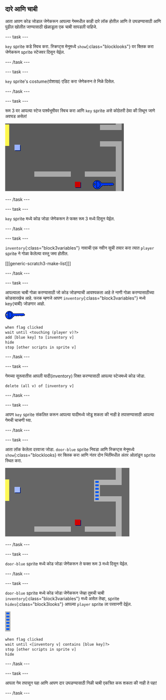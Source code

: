 ## दारे आणि चाबी

आता आपण कोड जोडाल जेणेकरून आपल्या गेममधील काही दारे लॉक होतील आणि ते उघडण्यासाठी आणि पुढील खोलीत जाण्यासाठी खेळाडूला एक चाबी सापडली पाहिजे.

\--- task \---

`key` sprite कडे स्विच करा. स्क्रिप्ट्स मेनूमध्ये `show`{:class="blocklooks"} वर क्लिक करा जेणेकरून sprite स्टेजवर दिसून येईल.

\--- /task \---

\--- task \---

`key` sprite's costume(पोशाख) एडिट करा जेणेकरुन ते निळे दिसेल.

\--- /task \---

\--- task \---

रूम 3 वर आपल्या स्टेज पार्श्वभूमीवर स्विच करा आणि `key` sprite असे कोठेतरी ठेवा की तिथून जाणे अवघड असेल!

![screenshot](images/world-key.png)

\--- /task \---

\--- task \---

`key` sprite मध्ये कोड जोडा जेणेकरून ते फक्त रूम 3 मध्ये दिसून येईल.

\--- /task \---

\--- task \---

`inventory`{:class="block3variables"} नावाची एक नवीन सूची तयार करा त्यात `player` sprite ने गोळा केलेल्या वस्तू जमा होतील.

[[[generic-scratch3-make-list]]]

\--- /task \---

\--- task \---

आपल्याला चाबी गोळा करण्यासाठी जो कोड जोडण्याची आवश्यकता आहे ते नाणी गोळा करण्यासाठीच्या कोडसारखेच आहे. फरक म्हणजे आपण `inventory`{:class="block3variables"} मध्ये key(चाबी) जोडणार आहो.

![key](images/key.png)

```blocks3
when flag clicked
wait until <touching (player v)?>
add [blue key] to [inventory v]
hide
stop [other scripts in sprite v]
```

\--- /task \---

\--- task \---

गेमच्या सुरूवातीस आपली यादी(inventory) रिक्त करण्यासाठी आपल्या स्टेजमध्ये कोड जोडा.

```blocks3
delete (all v) of [inventory v]
```

\--- /task \---

\--- task \---

आपण `key` sprite संकलित करून आपल्या यादीमध्ये जोडू शकता की नाही हे तपासण्यासाठी आपल्या गेमची चाचणी घ्या.

\--- /task \---

\--- task \---

आता लॉक केलेला दरवाजा जोडा. `door-blue` sprite निवडा आणि स्क्रिप्ट्स मेनूमध्ये `show`{:class="blocklooks} वर क्लिक करा आणि नंतर दोन भिंतींमधील अंतर ओलांडून sprite स्थित करा.

![screenshot](images/world-door.png)

\--- /task \---

\--- task \---

`door-blue` sprite मध्ये कोड जोडा जेणेकरून ते फक्त रूम 3 मध्ये दिसून येईल.

\--- /task \---

\--- task \---

`door-blue` sprite मध्ये कोड जोडा जेणेकरून जेव्हा तुमची चाबी `inventory`{:class="block3variables"} मध्ये असेल तेव्हा, sprite `hides`{:class="block3looks"} आपल्या `player` sprite ला परवानगी देईल.

![door](images/door.png)

```blocks3
when flag clicked
wait until <[inventory v] contains [blue key]?>
stop [other scripts in sprite v]
hide
```

\--- /task \---

\--- task \---

आपला गेम तपासून पहा आणि आपण दार उघडण्यासाठी निळी चाबी एकत्रित करू शकता की नाही ते पहा!

\--- /task \---